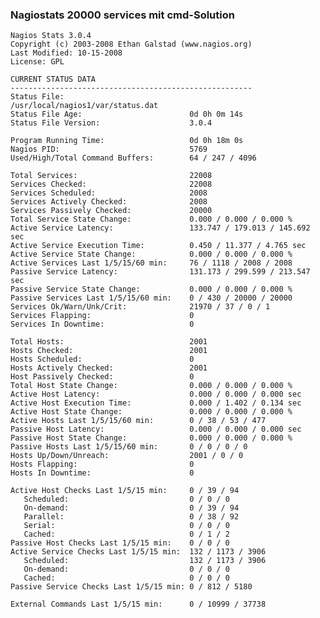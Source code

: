 
### Nagiostats 20000 services mit cmd-Solution

	
	Nagios Stats 3.0.4
	Copyright (c) 2003-2008 Ethan Galstad (www.nagios.org)
	Last Modified: 10-15-2008
	License: GPL
	
	CURRENT STATUS DATA
	------------------------------------------------------
	Status File:                            /usr/local/nagios1/var/status.dat
	Status File Age:                        0d 0h 0m 14s
	Status File Version:                    3.0.4
	
	Program Running Time:                   0d 0h 18m 0s
	Nagios PID:                             5769
	Used/High/Total Command Buffers:        64 / 247 / 4096
	
	Total Services:                         22008
	Services Checked:                       22008
	Services Scheduled:                     2008
	Services Actively Checked:              2008
	Services Passively Checked:             20000
	Total Service State Change:             0.000 / 0.000 / 0.000 %
	Active Service Latency:                 133.747 / 179.013 / 145.692 sec
	Active Service Execution Time:          0.450 / 11.377 / 4.765 sec
	Active Service State Change:            0.000 / 0.000 / 0.000 %
	Active Services Last 1/5/15/60 min:     76 / 1118 / 2008 / 2008
	Passive Service Latency:                131.173 / 299.599 / 213.547 sec
	Passive Service State Change:           0.000 / 0.000 / 0.000 %
	Passive Services Last 1/5/15/60 min:    0 / 430 / 20000 / 20000
	Services Ok/Warn/Unk/Crit:              21970 / 37 / 0 / 1
	Services Flapping:                      0
	Services In Downtime:                   0
	
	Total Hosts:                            2001
	Hosts Checked:                          2001
	Hosts Scheduled:                        0
	Hosts Actively Checked:                 2001
	Host Passively Checked:                 0
	Total Host State Change:                0.000 / 0.000 / 0.000 %
	Active Host Latency:                    0.000 / 0.000 / 0.000 sec
	Active Host Execution Time:             0.000 / 1.402 / 0.134 sec
	Active Host State Change:               0.000 / 0.000 / 0.000 %
	Active Hosts Last 1/5/15/60 min:        0 / 38 / 53 / 477
	Passive Host Latency:                   0.000 / 0.000 / 0.000 sec
	Passive Host State Change:              0.000 / 0.000 / 0.000 %
	Passive Hosts Last 1/5/15/60 min:       0 / 0 / 0 / 0
	Hosts Up/Down/Unreach:                  2001 / 0 / 0
	Hosts Flapping:                         0
	Hosts In Downtime:                      0
	
	Active Host Checks Last 1/5/15 min:     0 / 39 / 94
	   Scheduled:                           0 / 0 / 0
	   On-demand:                           0 / 39 / 94
	   Parallel:                            0 / 38 / 92
	   Serial:                              0 / 0 / 0
	   Cached:                              0 / 1 / 2
	Passive Host Checks Last 1/5/15 min:    0 / 0 / 0
	Active Service Checks Last 1/5/15 min:  132 / 1173 / 3906
	   Scheduled:                           132 / 1173 / 3906
	   On-demand:                           0 / 0 / 0
	   Cached:                              0 / 0 / 0
	Passive Service Checks Last 1/5/15 min: 0 / 812 / 5180
	
	External Commands Last 1/5/15 min:      0 / 10999 / 37738
	


